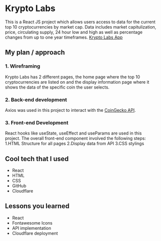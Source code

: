 # Krypto Labs 
This is a React JS project which allows users access to data for the current top 10 cryptocurrencies by market cap. Data includes market capitulization, price, circulating supply, 24 hour low and high as well as percentage changes from up to one year timeframes. [Krypto Labs App](https://krypto-labs.pages.dev/)

## My plan / approach
### 1. Wireframing
Krypto Labs has 2 different pages, the home page where the top 10 cryptocurrencies are listed on and the display information page where it shows the data of the specific coin the user selects. 
### 2. Back-end development
Axios was used in this project to interact with the [CoinGecko API](https://www.coingecko.com/en/api/documentation). 
### 3. Front-end Development
React hooks like useState, useEffect and useParams are used in this project. The overall front-end component involved the following steps: 
1.HTML Structure for all pages 
2.Display data from API
3.CSS stylings

## Cool tech that I used
* React
* HTML
* CSS
* GitHub
* Cloudflare

## Lessons you learned
* React 
* Fontawesome Icons
* API implementation
* Cloudflare deployment
